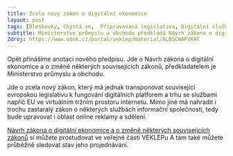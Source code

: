 ```yaml
---
title: Zcela nový zákon o digitální ekonomice
layout: post
tags: [Bleskovky, Chystá se,  Připravovaná legislativa, Digitální služby, Digitální ekonomika]
subtitle: Ministerstvo průmyslu a obchodu předkládá Návrh zákona o digitální ekonomice a o změně některých souvisejících zákonů
Zdroj: https://www.odok.cz/portal/veklep/material/ALBSCWAFVK4T
---
```



Opět přinášíme anotaci nového předpisu. Jde o Návrh zákona o digitální ekonomice a o změně některých souvisejících zákonů, předkladatelem je Ministerstvo průmyslu a obchodu. 

Jde o zcela nový zákon, který má jednak transponovat související evropskou legislativu k fungování digitálních platforem a trhu se službami napříč EU ve virtuálním tržním prostoru internetu. Mimo jiné má nahradit i trochu zastaralý zákon o některých službách informační společnosti, tedy bude upravovat i oblast online reklamy a sdělení.


[Návrh zákona o digitální ekonomice a o změně některých souvisejících zákonů](https://www.odok.cz/portal/veklep/material/ALBSCWAFVK4T) si můžete prostudovat ve veřejné části VEKLEPu A tam také můžete průběžně sledovat stav jeho projednávání.